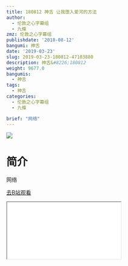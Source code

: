 ```yaml
---
title: 180812 神舌 让我堕入爱河的方法
author:
  - 伦敦之心字幕组
  - 九條
zmz: 伦敦之心字幕组
publishdate: '2018-08-12'
bangumi: 神舌
date: '2019-03-23'
slug: 2019-03-23-180812-47103880
description: 神舌&#8226;180812
weight: 9677.0
bangumis:
  - 神舌
tags:
  - 神舌
categories:
  - 伦敦之心字幕组
  - 九條

brief: "网络"
---
```

![](https://i.imgur.com/UBnzKzF.jpg)
# 简介  
网络  

[去B站观看](https://www.bilibili.com/video/av47103880/)
<div class ="resp-container"><iframe class="testiframe" src="//player.bilibili.com/player.html?aid=47103880"", scrolling="no", allowfullscreen="true" > </iframe></div> 
